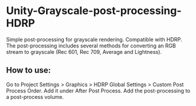 # Unity-Grayscale-post-processing-HDRP
Simple post-processing for grayscale rendering. Compatible with HDRP. The post-processing includes several methods for converting an RGB stream to grayscale (Rec 601, Rec 709, Average and Lightness).

## How to use:
Go to Project Settings > Graphics > HDRP Global Settings > Custom Post Process Order.
Add it under After Post Process.
Add the post-processing to a post-process volume.
